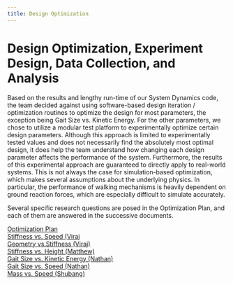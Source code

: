 ```yaml
---
title: Design Optimization
---
```


# Design Optimization, Experiment Design, Data Collection, and Analysis

Based on the results and lengthy run-time of our System Dynamics code, the team decided against using software-based design iteration / optimization routines to optimize the design for most parameters, the exception being Gait Size vs. Kinetic Energy. For the other parameters, we chose to utilize a modular test platform to experimentally optimize certain design parameters. Although this approach is limited to experimentally tested values and does not necessarily find the absolutely most optimal design, it does help the team understand how changing each design parameter affects the performance of the system. Furthermore, the results of this experimental approach are guaranteed to directly apply to real-world systems. This is not always the case for simulation-based optimization, which makes several assumptions about the underlying physics. In particular, the performance of walking mechanisms is heavily dependent on ground reaction forces, which are especially difficult to simulate accurately.

Several specific research questions are posed in the Optimization Plan, and each of them are answered in the successive documents.

[Optimization Plan](\Optimization_Plan.pdf)\
[Stiffness vs. Speed (Viraj](stiffness_vs_speed.pdf)\
[Geometry vs.Stiffness (Viraj)]()\
[Stiffness vs. Height (Matthew)](https://nbviewer.org/github/matt-nolan11/matt-nolan11.github.io/blob/main/Stiffness_vs_Height.ipynb)\
[Gait Size vs. Kinetic Energy (Nathan)](https://nbviewer.org/github/matt-nolan11/matt-nolan11.github.io/blob/main/Gait_Size_vs_Kinetic_Energy.ipynb)\
[Gait Size vs. Speed (Nathan)](https://nbviewer.org/github/matt-nolan11/matt-nolan11.github.io/blob/main/Gait_Size_vs_Speed.ipynb)\
[Mass vs. Speed (Shubang)](mass_vs_speed.pdf)
